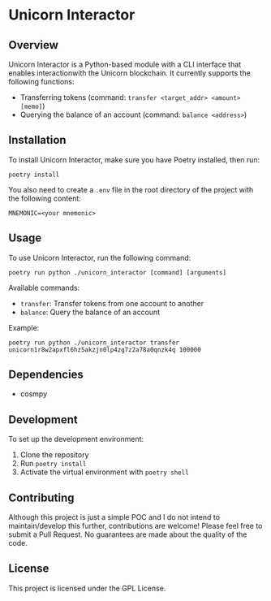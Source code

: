 # Unicorn Interactor

## Overview
Unicorn Interactor is a Python-based module with a CLI interface that enables interactionwith the Unicorn blockchain.
It currently supports the following functions:
- Transferring tokens (command: `transfer <target_addr> <amount> [memo]`)
- Querying the balance of an account (command: `balance <address>`)

## Installation
To install Unicorn Interactor, make sure you have Poetry installed, then run:

```
poetry install
```

You also need to create a `.env` file in the root directory of the project with the following content:
```
MNEMONIC=<your mnemonic>
```

## Usage
To use Unicorn Interactor, run the following command:

```
poetry run python ./unicorn_interactor [command] [arguments]
```

Available commands:
- `transfer`: Transfer tokens from one account to another
- `balance`: Query the balance of an account

Example:
```
poetry run python ./unicorn_interactor transfer unicorn1r8w2apxfl6hz5akzjn0lp4zg7z2a78a0qnzk4q 100000
```

## Dependencies
- cosmpy

## Development
To set up the development environment:

1. Clone the repository
2. Run `poetry install`
3. Activate the virtual environment with `poetry shell`

## Contributing
Although this project is just a simple POC and I do not intend to maintain/develop this further, contributions are welcome! Please feel free to submit a Pull Request.
No guarantees are made about the quality of the code.

## License
This project is licensed under the GPL License.
